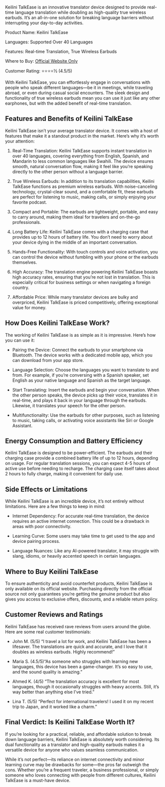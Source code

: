 Keilini TalkEase is an innovative translator device designed to provide real-time language translation while doubling as high-quality true wireless earbuds. It’s an all-in-one solution for breaking language barriers without interrupting your day-to-day activities.

Product Name: Keilini TalkEase

Languages: Supported Over 40 Languages

Features: Real-time Translation, True Wireless Earbuds

Where to Buy: [Official Website Only](https://rebrand.ly/orderkeilinitalkease)

Customer Rating: ⭐⭐⭐⭐½ (4.5/5)

With Keilini TalkEase, you can effortlessly engage in conversations with people who speak different languages—be it in meetings, while traveling abroad, or even during casual social encounters. The sleek design and functionality of true wireless earbuds mean you can use it just like any other earphones, but with the added benefit of real-time translation.

## Features and Benefits of Keilini TalkEase

Keilini TalkEase isn’t your average translator device. It comes with a host of features that make it a standout product in the market. Here’s why it’s worth your attention:

1. Real-Time Translation: Keilini TalkEase supports instant translation in over 40 languages, covering everything from English, Spanish, and Mandarin to less common languages like Swahili. The device ensures smooth, natural conversation flow, making it feel like you’re speaking directly to the other person without a language barrier.

2. True Wireless Earbuds: In addition to its translation capabilities, Keilini TalkEase functions as premium wireless earbuds. With noise-canceling technology, crystal-clear sound, and a comfortable fit, these earbuds are perfect for listening to music, making calls, or simply enjoying your favorite podcast.

3. Compact and Portable: The earbuds are lightweight, portable, and easy to carry around, making them ideal for travelers and on-the-go professionals.

4. Long Battery Life: Keilini TalkEase comes with a charging case that provides up to 12 hours of battery life. You don’t need to worry about your device dying in the middle of an important conversation.

5. Hands-Free Functionality: With touch controls and voice activation, you can control the device without fumbling with your phone or the earbuds themselves.

6. High Accuracy: The translation engine powering Keilini TalkEase boasts high accuracy rates, ensuring that you’re not lost in translation. This is especially critical for business settings or when navigating a foreign country.

7. Affordable Price: While many translator devices are bulky and overpriced, Keilini TalkEase is priced competitively, offering exceptional value for money.

## How Does Keilini TalkEase Work?

The working of Keilini TalkEase is as simple as it is impressive. Here’s how you can use it:

- Pairing the Device: Connect the earbuds to your smartphone via Bluetooth. The device works with a dedicated mobile app, which you can download from your app store.

- Language Selection: Choose the languages you want to translate to and from. For example, if you’re conversing with a Spanish speaker, set English as your native language and Spanish as the target language.

- Start Translating: Insert the earbuds and begin your conversation. When the other person speaks, the device picks up their voice, translates it in real-time, and plays it back in your language through the earbuds. Likewise, it translates your speech for the other person.

- Multifunctionality: Use the earbuds for other purposes, such as listening to music, taking calls, or activating voice assistants like Siri or Google Assistant.

## Energy Consumption and Battery Efficiency

Keilini TalkEase is designed to be power-efficient. The earbuds and their charging case provide a combined battery life of up to 12 hours, depending on usage. For regular translation sessions, you can expect 4-5 hours of active use before needing to recharge. The charging case itself takes about 2 hours to fully charge, making it convenient for daily use.

## Side Effects or Limitations

While Keilini TalkEase is an incredible device, it’s not entirely without limitations. Here are a few things to keep in mind:

- Internet Dependency: For accurate real-time translation, the device requires an active internet connection. This could be a drawback in areas with poor connectivity.

- Learning Curve: Some users may take time to get used to the app and device pairing process.

- Language Nuances: Like any AI-powered translator, it may struggle with slang, idioms, or heavily accented speech in certain languages.

## Where to Buy Keilini TalkEase

To ensure authenticity and avoid counterfeit products, Keilini TalkEase is only available on its official website. Purchasing directly from the official source not only guarantees you’re getting the genuine product but also gives you access to exclusive offers, discounts, and a reliable return policy.

## Customer Reviews and Ratings

Keilini TalkEase has received rave reviews from users around the globe. Here are some real customer testimonials:

- John M. (5/5) “I travel a lot for work, and Keilini TalkEase has been a lifesaver. The translations are quick and accurate, and I love that it doubles as wireless earbuds. Highly recommend!”

- Maria S. (4.5/5)“As someone who struggles with learning new languages, this device has been a game-changer. It’s so easy to use, and the sound quality is amazing.”

- Ahmed K. (4/5) “The translation accuracy is excellent for most languages, though it occasionally struggles with heavy accents. Still, it’s way better than anything else I’ve tried.”

- Lina T. (5/5) “Perfect for international travelers! I used it on my recent trip to Japan, and it worked like a charm.”

## Final Verdict: Is Keilini TalkEase Worth It?

If you’re looking for a practical, reliable, and affordable solution to break down language barriers, Keilini TalkEase is absolutely worth considering. Its dual functionality as a translator and high-quality earbuds makes it a versatile device for anyone who values seamless communication.

While it’s not perfect—its reliance on internet connectivity and minor learning curve may be drawbacks for some—the pros far outweigh the cons. Whether you’re a frequent traveler, a business professional, or simply someone who loves connecting with people from different cultures, Keilini TalkEase is a must-have device.
